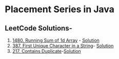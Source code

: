 # Placement Series in Java
## LeetCode Solutions-
  1. <a href = 'https://leetcode.com/problems/running-sum-of-1d-array/'>1480. Running Sum of 1d Array</a> - <a href='https://github.com/harsht24/Placement-Series/blob/master/Leetcode/runningSumOfArray.java'>Solution<a>
  2. <a href = 'https://leetcode.com/problems/first-unique-character-in-a-string/'>387. First Unique Character in a String</a>- <a href='https://github.com/harsht24/Placement-Series/blob/master/Leetcode/FirstUniqueCharacterInString.java'>Solution</a>
  3. <a href='https://leetcode.com/problems/contains-duplicate/'>217. Contains Duplicate</a>-<a href='https://github.com/harsht24/Placement-Series-in-Java/blob/master/Leetcode/ContainsDuplicateInteger.java'>Solution</a>
